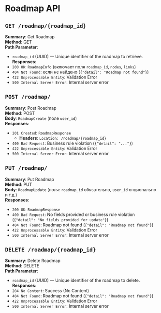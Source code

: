 # Roadmap API

## `GET /roadmap/{roadmap_id}`

**Summary**: Get Roadmap  
**Method**: GET  
**Path Parameter**:
- `roadmap_id` (UUID) — Unique identifier of the roadmap to retrieve.  
  **Responses**:
- `200 OK`: `RoadmapInfo` (включает поля `roadmap_id`, `nodes`, `links`)
- `404 Not Found`: если не найдено (`{"detail": "Roadmap not found"}`)
- `422 Unprocessable Entity`: Validation Error
- `500 Internal Server Error`: Internal server error

## `POST /roadmap/`

**Summary**: Post Roadmap  
**Method**: POST  
**Body**: `RoadmapCreate` (поле `user_id`)  
**Responses**:
- `201 Created`: `RoadmapResponse`
    - **Headers**: `Location: /roadmap/{roadmap_id}`
- `400 Bad Request`: Business rule violation (`{"detail": "..."}`)
- `422 Unprocessable Entity`: Validation Error
- `500 Internal Server Error`: Internal server error

## `PUT /roadmap/`

**Summary**: Put Roadmap  
**Method**: PUT  
**Body**: `RoadmapUpdate` (поля: `roadmap_id` обязательно, `user_id` опционально и т.д.)  
**Responses**:
- `200 OK`: `RoadmapResponse`
- `400 Bad Request`: No fields provided or business rule violation (`{"detail": "No fields provided for update"}`)
- `404 Not Found`: Roadmap not found (`{"detail": "Roadmap not found"}`)
- `422 Unprocessable Entity`: Validation Error
- `500 Internal Server Error`: Internal server error

## `DELETE /roadmap/{roadmap_id}`

**Summary**: Delete Roadmap  
**Method**: DELETE  
**Path Parameter**:
- `roadmap_id` (UUID) — Unique identifier of the roadmap to delete.  
  **Responses**:
- `204 No Content`: Success (No Content)
- `404 Not Found`: Roadmap not found (`{"detail": "Roadmap not found"}`)
- `422 Unprocessable Entity`: Validation Error
- `500 Internal Server Error`: Internal server error
